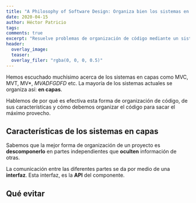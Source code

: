 ```yaml
---
title: "A Philosophy of Software Design: Organiza bien los sistemas en capas"
date: 2020-04-15
author: Héctor Patricio
tags:
comments: true
excerpt: "Resuelve problemas de organización de código mediante un sistema en capas."
header:
  overlay_image: 
  teaser: 
  overlay_filer: "rgba(0, 0, 0, 0.5)"
---
```


Hemos escuchado muchísimo acerca de los sistemas en capas como MVC, MVT, MV*, _MVADFGDFD_ etc. La mayoría de los sistemas actuales se organiza así: **en capas**.

Hablemos de por qué es efectiva esta forma de organización
de código, de sus características y cómo debemos organizar el código para sacar el máximo provecho.

## Características de los sistemas en capas

Sabemos que la mejor forma de organización de un proyecto es **descomponerlo** en partes independientes que **oculten** información de otras.

La comunicación entre las diferentes partes se da por medio de una **interfaz**. Esta interfaz, es la **API** del componente.

## Qué evitar
